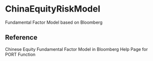 # ChinaEquityRiskModel
Fundamental Factor Model based on Bloomberg

## Reference
Chinese Equity Fundamental Factor Model in Bloomberg Help Page for PORT Function
